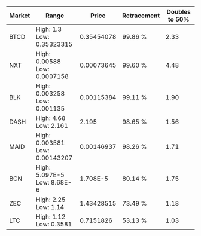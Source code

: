 | Market | Range | Price| Retracement | Doubles to 50% |
| --- | --- | --- | --- | --- |
| BTCD | High: 1.3<br />Low: 0.35323315 | 0.35454078 | 99.86 % | 2.33 |
| NXT | High: 0.00588<br />Low: 0.0007158 | 0.00073645 | 99.60 % | 4.48 |
| BLK | High: 0.003258<br />Low: 0.001135 | 0.00115384 | 99.11 % | 1.90 |
| DASH | High: 4.68<br />Low: 2.161 | 2.195 | 98.65 % | 1.56 |
| MAID | High: 0.003581<br />Low: 0.00143207 | 0.00146937 | 98.26 % | 1.71 |
| BCN | High: 5.097E-5<br />Low: 8.68E-6 | 1.708E-5 | 80.14 % | 1.75 |
| ZEC | High: 2.25<br />Low: 1.14 | 1.43428515 | 73.49 % | 1.18 |
| LTC | High: 1.12<br />Low: 0.3581 | 0.7151826 | 53.13 % | 1.03 |
